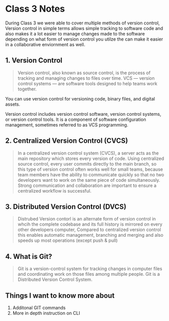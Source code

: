 # Class 3 Notes

During Class 3 we were able to cover multiple methods of version control, Version control in simple terms allows simple tracking to software code and also makes it a lot easier to manage changes made to the software depending on what form of version control you utilze the can make it easier in a collaborative enviornment as well.

## **1. Version Control**

> Version control, also known as source control, is the process of  tracking and managing changes to files over time. VCS — version control systems — are software tools designed to help teams work together.

You can use version control for versioning code, binary files, and digital assets.  

Version control includes version control software, version control systems, or version control tools. It is a component of software configuration management, sometimes referred to as VCS programming.

## **2. Centralized Version Control (CVCS)**

> In a centralized version control system (CVCS), a server acts as the main repository which stores every version of code. Using centralized source control, every user commits directly to the main branch, so this type of version control often works well for small teams, because team members have the ability to communicate quickly so that no two developers want to work on the same piece of code simultaneously. Strong communication and collaboration are important to ensure a centralized workflow is successful.

## **3. Distributed Version Control (DVCS)**

> Distrubed Version contorl is an alternate form of version control in whcih the complete codebase and its full history is mirrored on every other developers computer, Compared to centralized version control this enables automatic management, branching and merging and also speeds up most operations (except push & pull)

## **4. What is Git?**

> Git is a version-control system for tracking changes in computer files and coordinating work on those files among multiple people. Git is a Distributed Version Control System.

## Things I want to know more about

1. Additonal GIT commands
2. More in depth instruction on CLI
